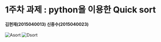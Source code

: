 1주차 과제 : python을 이용한 Quick sort
===
#### 김현재(2015040013) 신중수(2015040023)

![Asort](./Cnetwork/img/A_sort.PNG)
![Dsort](./Cnetwork/img/D_sort.PNG)
